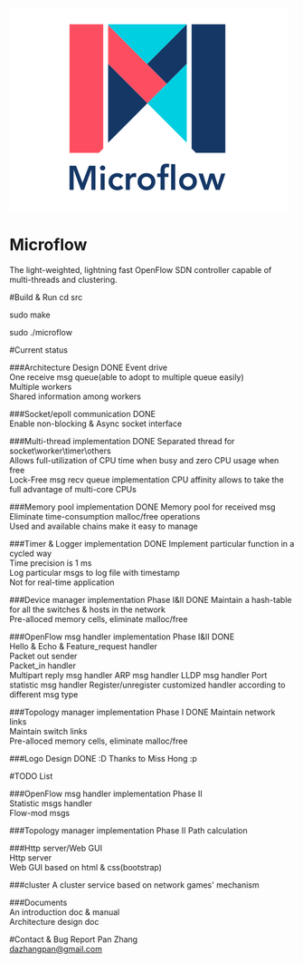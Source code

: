 ![](docs/Microflow.png)
# Microflow
The light-weighted, lightning fast OpenFlow SDN controller capable of multi-threads and clustering.

#Build & Run
cd src  

sudo make  

sudo ./microflow  


#Current status  
  

###Architecture Design                               DONE
Event drive  
One receive msg queue(able to adopt to multiple queue easily)  
Multiple workers  
Shared information among workers  

###Socket/epoll communication                        DONE    
Enable non-blocking & Async socket interface  

###Multi-thread implementation                        DONE
Separated thread for socket\worker\timer\others  
Allows full-utilization of CPU time when busy and zero CPU usage when free  
Lock-Free msg recv queue implementation
CPU affinity allows to take the full advantage of multi-core CPUs
 
###Memory pool implementation                        DONE
Memory pool for received msg  
Eliminate time-consumption malloc/free operations    
Used and available chains make it easy to manage

###Timer & Logger implementation                     DONE
Implement particular function in a cycled way  
Time precision is 1 ms  
Log particular msgs to log file with timestamp  
Not for real-time application    

###Device manager implementation Phase I&II             DONE
Maintain a hash-table for all the switches & hosts in the network    
Pre-alloced memory cells, eliminate malloc/free  

###OpenFlow msg handler implementation Phase I&II       DONE  
Hello & Echo & Feature_request handler  
Packet out sender  
Packet_in handler  
Multipart reply msg handler
ARP msg handler
LLDP msg handler
Port statistic msg handler
Register/unregister customized handler according to different msg type   

###Topology manager implementation Phase I DONE
Maintain network links  
Maintain switch links  
Pre-alloced memory cells, eliminate malloc/free  

###Logo Design  DONE
:D Thanks to Miss Hong :p

#TODO List  

###OpenFlow msg handler implementation Phase II  
Statistic msgs handler  
Flow-mod msgs  

###Topology manager implementation Phase II
Path calculation  
  
###Http server/Web GUI  
Http server  
Web GUI based on html & css(bootstrap)  

###cluster
A cluster service based on network games' mechanism  
  
###Documents  
An introduction doc & manual  
Architecture design doc  

#Contact & Bug Report
Pan Zhang  
dazhangpan@gmail.com  
